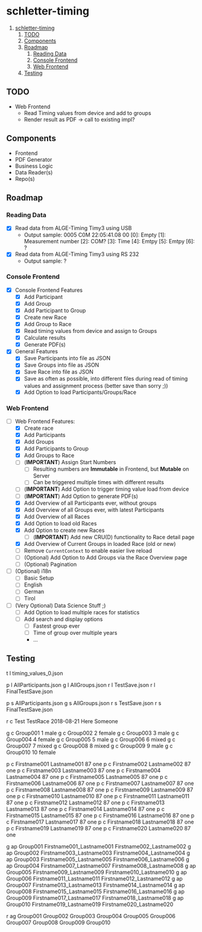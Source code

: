 # schletter-timing

1. [schletter-timing](#schletter-timing)
   1. [TODO](#todo)
   2. [Components](#components)
   3. [Roadmap](#roadmap)
      1. [Reading Data](#reading-data)
      2. [Console Frontend](#console-frontend)
      3. [Web Frontend](#web-frontend)
   4. [Testing](#testing)

## TODO

* Web Frontend
  * Read Timing values from device and add to groups
  * Render result as PDF -> call to existing impl?

## Components

* Frontend
* PDF Generator
* Business Logic
* Data Reader(s)
* Repo(s)

## Roadmap

### Reading Data

* [x] Read data from ALGE-Timing Timy3 using USB
  * Output sample: 0005 C0M 22:05:41.08   00
    [0]: Empty
    [1]: Measurement number
    [2]: COM?
    [3]: Time
    [4]: Emtpy
    [5]: Emtpy
    [6]: ?
* [x] Read data from ALGE-Timing Timy3 using RS 232
  * Output sample: ?

### Console Frontend

* [x] Console Frontend Features
  * [x] Add Participant
  * [x] Add Group
  * [x] Add Participant to Group
  * [x] Create new Race
  * [x] Add Group to Race
  * [x] Read timing values from device and assign to Groups
  * [x] Calculate results
  * [x] Generate PDF(s)
* [x] General Features
  * [x] Save Participants into file as JSON
  * [x] Save Groups into file as JSON
  * [x] Save Race into file as JSON
  * [x] Save as often as possible, into different files during read of timing values and assignment process (better save than sorry ;))
  * [x] Add Option to load Participants/Groups/Race

### Web Frontend

* [ ] Web Frontend Features:
  * [x] Create race
  * [x] Add Participants
  * [x] Add Groups
  * [x] Add Participants to Group
  * [x] Add Groups to Race
  * [ ] (**IMPORTANT**) Assign Start Numbers
    * [ ] Resulting numbers are __Immutable__ in Frontend, but __Mutable__ on Server
    * [ ] Can be triggered multiple times with different results
  * [ ] (**IMPORTANT**) Add Option to trigger timing value load from device
  * [ ] (**IMPORTANT**) Add Option to generate PDF(s)
  * [x] Add Overview of all Participants ever, without groups
  * [x] Add Overview of all Groups ever, with latest Participants
  * [x] Add Overview of all Races
  * [x] Add Option to load old Races
  * [x] Add Option to create new Races
    * [ ] (**IMPORTANT**) Add new CRU(D) functionality to Race detail page
  * [x] Add Overview of Current Groups in loaded Race (old or new)
  * [ ] Remove `CurrentContext` to enable easier live reload
  * [ ] (Optional) Add Option to Add Groups via the Race Overview page
  * [ ] (Optional) Pagination
* [ ] (Optional) i18n
  * [ ] Basic Setup
  * [ ] English
  * [ ] German
  * [ ] Tirol
* [ ] (Very Optional) Data Science Stuff ;)
  * [ ] Add Option to load multiple races for statistics
  * [ ] Add search and display options
    * [ ] Fastest group ever
    * [ ] Time of group over multiple years
    * ...

## Testing

t l timing_values_0.json

p l AllParticipants.json
g l AllGroups.json
r l TestSave.json
r l FinalTestSave.json

p s AllParticipants.json
g s AllGroups.json
r s TestSave.json
r s FinalTestSave.json

r c Test TestRace 2018-08-21 Here Someone

g c Group001 1 male
g c Group002 2 female
g c Group003 3 male
g c Group004 4 female
g c Group005 5 male
g c Group006 6 mixed
g c Group007 7 mixed
g c Group008 8 mixed
g c Group009 9 male
g c Group010 10 female

p c Firstname001 Lastname001 87 one
p c Firstname002 Lastname002 87 one
p c Firstname003 Lastname003 87 one
p c Firstname004 Lastname004 87 one
p c Firstname005 Lastname005 87 one
p c Firstname006 Lastname006 87 one
p c Firstname007 Lastname007 87 one
p c Firstname008 Lastname008 87 one
p c Firstname009 Lastname009 87 one
p c Firstname010 Lastname010 87 one
p c Firstname011 Lastname011 87 one
p c Firstname012 Lastname012 87 one
p c Firstname013 Lastname013 87 one
p c Firstname014 Lastname014 87 one
p c Firstname015 Lastname015 87 one
p c Firstname016 Lastname016 87 one
p c Firstname017 Lastname017 87 one
p c Firstname018 Lastname018 87 one
p c Firstname019 Lastname019 87 one
p c Firstname020 Lastname020 87 one

g ap Group001 Firstname001_Lastname001 Firstname002_Lastname002
g ap Group002 Firstname003_Lastname003 Firstname004_Lastname004
g ap Group003 Firstname005_Lastname005 Firstname006_Lastname006
g ap Group004 Firstname007_Lastname007 Firstname008_Lastname008
g ap Group005 Firstname009_Lastname009 Firstname010_Lastname010
g ap Group006 Firstname011_Lastname011 Firstname012_Lastname012
g ap Group007 Firstname013_Lastname013 Firstname014_Lastname014
g ap Group008 Firstname015_Lastname015 Firstname016_Lastname016
g ap Group009 Firstname017_Lastname017 Firstname018_Lastname018
g ap Group010 Firstname019_Lastname019 Firstname020_Lastname020

r ag Group001 Group002 Group003 Group004 Group005 Group006 Group007 Group008 Group009 Group010